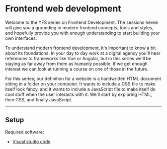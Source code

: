 # Frontend web development

Welcome to the YFS series on Frontend Development. The sessions herein will give you a grounding in modern frontend concepts, tools and styles, and hopefully provide you with enough understanding to start building your own interfaces.

To understand modern frontend development, it's important to know a bit about its foundations. In your day to day work at a digital agency you'll hear references to frameworks like Vue or Angular, but in this series we'll be staying as far away from them as humanly possible. If we get enough interest we can look at running a course on one of those in the future.

For this series; our definition for a website is a handwritten HTML document sitting in a folder on your computer. It wants to include a CSS file to make itself look fancy, and it wants to include a JavaScript file to make itself do cool stuff when the user interacts with it. We'll start by exploring HTML, then CSS, and finally JavaScript.

---------

## Setup

Required software:

* [Visual studio code](https://code.visualstudio.com/)